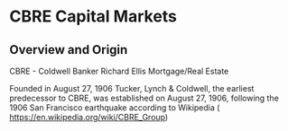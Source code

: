 # CBRE Capital Markets 

## Overview and Origin
CBRE - Coldwell Banker Richard Ellis
Mortgage/Real Estate

Founded in August 27, 1906 
Tucker, Lynch & Coldwell, the earliest predecessor to CBRE, was established on August 27, 1906, following the 1906 San Francisco earthquake according to Wikipedia ( https://en.wikipedia.org/wiki/CBRE_Group)
